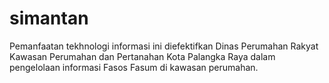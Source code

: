 # simantan
Pemanfaatan tekhnologi informasi ini diefektifkan Dinas Perumahan Rakyat Kawasan Perumahan dan Pertanahan Kota Palangka Raya dalam pengelolaan informasi Fasos Fasum di kawasan perumahan. 
